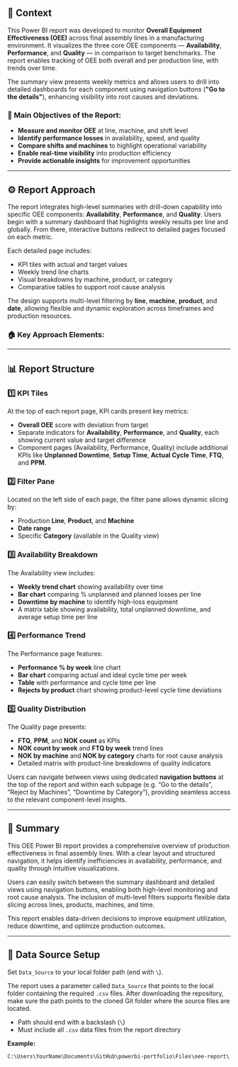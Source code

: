 ## 📌 Context

This Power BI report was developed to monitor **Overall Equipment Effectiveness (OEE)** across final assembly lines in a manufacturing environment. It visualizes the three core OEE components — **Availability**, **Performance**, and **Quality** — in comparison to target benchmarks. The report enables tracking of OEE both overall and per production line, with trends over time.

The summary view presents weekly metrics and allows users to drill into detailed dashboards for each component using navigation buttons (**"Go to the details"**), enhancing visibility into root causes and deviations.

### 🎯 Main Objectives of the Report:
- **Measure and monitor OEE** at line, machine, and shift level
- **Identify performance losses** in availability, speed, and quality
- **Compare shifts and machines** to highlight operational variability
- **Enable real-time visibility** into production efficiency
- **Provide actionable insights** for improvement opportunities

---

## ⚙️ Report Approach

The report integrates high-level summaries with drill-down capability into specific OEE components: **Availability**, **Performance**, and **Quality**. Users begin with a summary dashboard that highlights weekly results per line and globally. From there, interactive buttons redirect to detailed pages focused on each metric.

Each detailed page includes:
- KPI tiles with actual and target values
- Weekly trend line charts
- Visual breakdowns by machine, product, or category
- Comparative tables to support root cause analysis

The design supports multi-level filtering by **line**, **machine**, **product**, and **date**, allowing flexible and dynamic exploration across timeframes and production resources.

### 🏠 Key Approach Elements:
<!-- draft section -->

---

## 📊 Report Structure

### 1️⃣ KPI Tiles
At the top of each report page, KPI cards present key metrics:
- **Overall OEE** score with deviation from target
- Separate indicators for **Availability**, **Performance**, and **Quality**, each showing current value and target difference
- Component pages (Availability, Performance, Quality) include additional KPIs like **Unplanned Downtime**, **Setup Time**, **Actual Cycle Time**, **FTQ**, and **PPM**.

### 2️⃣ Filter Pane
Located on the left side of each page, the filter pane allows dynamic slicing by:
- Production **Line**, **Product**, and **Machine**
- **Date range**
- Specific **Category** (available in the Quality view)

### 3️⃣ Availability Breakdown
The Availability view includes:
- **Weekly trend chart** showing availability over time
- **Bar chart** comparing % unplanned and planned losses per line
- **Downtime by machine** to identify high-loss equipment
- A matrix table showing availability, total unplanned downtime, and average setup time per line

### 4️⃣ Performance Trend
The Performance page features:
- **Performance % by week** line chart
- **Bar chart** comparing actual and ideal cycle time per week
- **Table** with performance and cycle time per line
- **Rejects by product** chart showing product-level cycle time deviations

### 5️⃣ Quality Distribution
The Quality page presents:
- **FTQ**, **PPM**, and **NOK count** as KPIs
- **NOK count by week** and **FTQ by week** trend lines
- **NOK by machine** and **NOK by category** charts for root cause analysis
- Detailed matrix with product-line breakdowns of quality indicators

Users can navigate between views using dedicated **navigation buttons** at the top of the report and within each subpage (e.g. “Go to the details”, “Reject by Machines”, “Downtime by Category”), providing seamless access to the relevant component-level insights.

---

## 📄 Summary

This OEE Power BI report provides a comprehensive overview of production effectiveness in final assembly lines. With a clear layout and structured navigation, it helps identify inefficiencies in availability, performance, and quality through intuitive visualizations.

Users can easily switch between the summary dashboard and detailed views using navigation buttons, enabling both high-level monitoring and root cause analysis. The inclusion of multi-level filters supports flexible data slicing across lines, products, machines, and time.

This report enables data-driven decisions to improve equipment utilization, reduce downtime, and optimize production outcomes.


---

## 📂 Data Source Setup

Set `Data_Source` to your local folder path (end with `\`).

The report uses a parameter called `Data_Source` that points to the local folder containing the required `.csv` files. After downloading the repository, make sure the path points to the cloned Git folder where the source files are located.

- Path should end with a backslash (`\`)
- Must include all `.csv` data files from the report directory

**Example:**
```
C:\Users\YourName\Documents\GitHub\powerbi-portfolio\Files\oee-report\
```